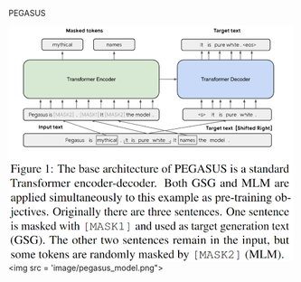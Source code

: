 PEGASUS

![](https://github.com/ohumkar/Paper-Summaries/blob/master/NLP/image/pegasus_model.PNG)
<img src = 'image/pegasus_model.png">


